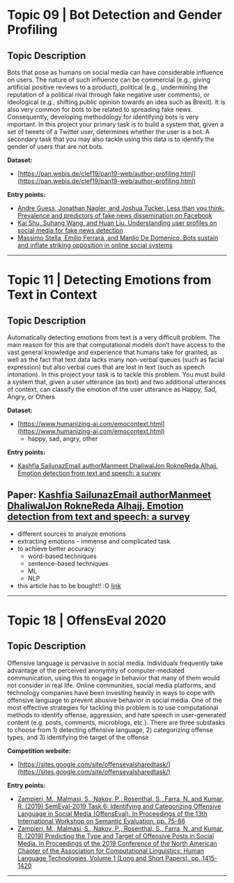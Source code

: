 
# Topic 09 | Bot Detection and Gender Profiling

## Topic Description

Bots that pose as humans on social media can have considerable influence on users. The nature of such influence can be commercial (e.g., giving artificial positive reviews to a product), political (e.g., undermining the reputation of a political rival through fake negative user comments), or ideological (e.g., shifting public opinion towards an idea such as Brexit). It is also very common for bots to be related to spreading fake news. Consequently, developing methodology for identifying bots is very important. In this project your primary task is to build a system that, given a set of tweets of a Twitter user, determines whether the user is a bot. A secondary task that you may also tackle using this data is to identify the gender of users that are not bots.

**Dataset:**
- [https://pan.webis.de/clef19/pan19-web/author-profiling.html](https://pan.webis.de/clef19/pan19-web/author-profiling.html)

**Entry points:**
- [Andre Guess, Jonathan Nagler, and Joshua Tucker. Less than you think: Prevalence
and predictors of fake news dissemination on Facebook](https://advances.sciencemag.org/content/5/1/eaau4586.abstract)
- [Kai Shu, Suhang Wang, and Huan Liu. Understanding user profiles on social media for fake news detection](http://www.public.asu.edu/~skai2/papers/fake_news_user.pdf)
- [Massimo Stella, Emilio Ferrara, and Manlio De Domenico. Bots sustain and inflate
striking opposition in online social systems](https://arxiv.org/abs/1802.07292)


--- 


# Topic 11 | Detecting Emotions from Text in Context

## Topic Description

Automatically detecting emotions from text is a very difficult problem. The main reason for this are that computational models don’t have access to the vast general knowledge and experience that humans take for granted, as well as the fact that text data lacks many non-verbal queues (such as facial expression) but also verbal cues that are lost in text (such as speech intonation). In this project your task is to tackle this problem. You must build a system that, given a user utterance (as text) and two additional utterances of context, can classify the emotion of the user utterance as Happy, Sad, Angry, or Others

**Dataset:**
- [https://www.humanizing-ai.com/emocontext.html](https://www.humanizing-ai.com/emocontext.html)
	- happy, sad, angry, other

**Entry points:**
- [Kashfia SailunazEmail authorManmeet DhaliwalJon RokneReda Alhajj. Emotion detection from text and speech: a survey](https://link.springer.com/article/10.1007/s13278-018-0505-2)


## Paper: [Kashfia SailunazEmail authorManmeet DhaliwalJon RokneReda Alhajj. Emotion detection from text and speech: a survey](https://link.springer.com/article/10.1007/s13278-018-0505-2)

- different sources to analyze emotions
- extracting emotions - immense and complicated task
- to achieve better accuracy: 
  - word-based techniques
  - sentence-based techniques
  - ML
  - NLP
- this article has to be bought!! :O [link](https://sci-hub.tw/10.1007/s13278-018-0505-2)

--- 

# Topic 18 | OffensEval 2020

## Topic Description

Offensive language is pervasive in social media. Individuals frequently take advantage of the perceived anonymity of computer-mediated communication, using this to engage in behavior that many of them would not consider in real life. Online communities, social media platforms, and technology companies have been investing heavily in ways to cope with offensive language to prevent abusive behavior in social media. One of the most effective strategies for tackling this problem is to use computational methods to identify offense, aggression, and hate speech in user-generated content (e.g. posts, comments, microblogs, etc.). There are three substasks to choose from 1) detecting offensive language, 2) categorizing offense types, and 3) identifying the target of the offense

**Competition website:**
- [https://sites.google.com/site/offensevalsharedtask/](https://sites.google.com/site/offensevalsharedtask/)

**Entry points:**
- [Zampieri, M., Malmasi, S., Nakov, P., Rosenthal, S., Farra, N. and Kumar, R. (2019) SemEval-2019 Task 6: Identifying and Categorizing Offensive Language in Social Media (OffensEval). In Proceedings of the 13th International Workshop on Semantic Evaluation. pp. 75-86](https://arxiv.org/pdf/1903.08983.pdf)
- [Zampieri, M., Malmasi, S., Nakov, P., Rosenthal, S., Farra, N. and Kumar, R. (2019) Predicting the Type and Target of Offensive Posts in Social Media. In Proceedings of the 2019 Conference of the North American Chapter of the Association for Computational Linguistics: Human Language Technologies, Volume 1 (Long and Short Papers). pp. 1415-1420](https://arxiv.org/pdf/1902.09666.pdf)

--- 

